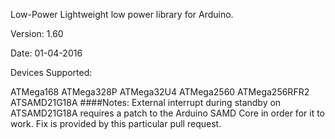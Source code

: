 Low-Power
Lightweight low power library for Arduino.

Version: 1.60

Date: 01-04-2016

Devices Supported:

ATMega168
ATMega328P
ATMega32U4
ATMega2560
ATMega256RFR2
ATSAMD21G18A
####Notes: External interrupt during standby on ATSAMD21G18A requires a patch to the Arduino SAMD Core in order for it to work. Fix is provided by this particular pull request.